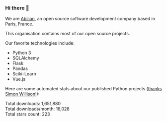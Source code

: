 ### Hi there 👋

We are [Abilian](https://abilian.com/), an open source software development company based in Paris, France.

This organisation contains most of our open source projects.

Our favorite technologies include:

- Python 3
- SQLAlchemy
- Flask
- Pandas
- Sciki-Learn
- Vue.js

Here are some automated stats about our published Python projects
([thanks Simon Willison!][sw-post]):

<!--marker-->
Total downloads: 1,651,880<br>
Total downloads/month: 16,028<br>
Total stars count: 223
<!--end-->

[sw-post]: https://simonwillison.net/2020/Jul/10/self-updating-profile-readme/